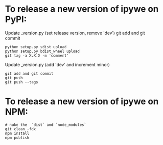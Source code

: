 # To release a new version of ipywe on PyPI:

Update _version.py (set release version, remove 'dev')
git add and git commit
```
python setup.py sdist upload
python setup.py bdist_wheel upload
git tag -a X.X.X -m 'comment'
```
Update _version.py (add 'dev' and increment minor)
```
git add and git commit
git push
git push --tags
```

# To release a new version of ipywe on NPM:
```
# nuke the  `dist` and `node_modules`
git clean -fdx
npm install
npm publish
```
